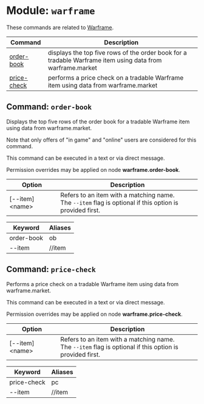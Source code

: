 # Module: `warframe`

These commands are related to [Warframe](https://www.warframe.com/).

Command | Description
--------|------------
[order-book](#command-order-book) | displays the top five rows of the order book for a tradable Warframe item using data from warframe.market
[price-check](#command-price-check) | performs a price check on a tradable Warframe item using data from warframe.market

## Command: `order-book`

Displays the top five rows of the order book for a tradable Warframe item using data from warframe.market.

Note that only offers of "in game" and "online" users are considered for this command.

This command can be executed in a text or via direct message.

Permission overrides may be applied on node **warframe.order-book**.

Option | Description
-------|------------
\[--item\] \<name\> | Refers to an item with a matching name.<br>The `--item` flag is optional if this option is provided first.

Keyword | Aliases
--------|--------
order-book | ob
--item | //item

## Command: `price-check`

Performs a price check on a tradable Warframe item using data from warframe.market.

This command can be executed in a text or via direct message.

Permission overrides may be applied on node **warframe.price-check**.

Option | Description
-------|------------
\[--item\] \<name\> | Refers to an item with a matching name.<br>The `--item` flag is optional if this option is provided first.

Keyword | Aliases
--------|--------
price-check | pc
--item | //item
